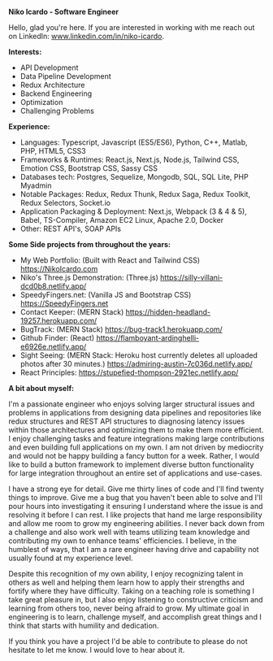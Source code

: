 **Niko Icardo - Software Engineer**

Hello, glad you're here. If you are interested in working with me reach out on LinkedIn: www.linkedin.com/in/niko-icardo. 

**Interests:**
- API Development
- Data Pipeline Development
- Redux Architecture
- Backend Engineering
- Optimization
- Challenging Problems
 
**Experience:**
- Languages: Typescript, Javascript (ES5/ES6), Python, C++, Matlab, PHP, HTML5, CSS3
- Frameworks & Runtimes: React.js, Next.js, Node.js, Tailwind CSS, Emotion CSS, Bootstrap CSS, Sassy CSS
- Databases tech: Postgres, Sequelize, Mongodb, SQL, SQL Lite, PHP Myadmin
- Notable Packages: Redux, Redux Thunk, Redux Saga, Redux Toolkit, Redux Selectors, Socket.io
- Application Packaging & Deployment: Next.js, Webpack (3 & 4 & 5), Babel, TS-Compiler, Amazon EC2 Linux, Apache 2.0, Docker
- Other: REST API's, SOAP APIs


**Some Side projects from throughout the years:**
- My Web Portfolio: (Built with React and Tailwind CSS) https://NikoIcardo.com 
- Niko's Three.js Demonstration: (Three.js)  https://silly-villani-dcd0b8.netlify.app/ 
- SpeedyFingers.net: (Vanilla JS and Bootstrap CSS) https://SpeedyFingers.net 
- Contact Keeper: (MERN Stack) https://hidden-headland-19257.herokuapp.com/
- BugTrack: (MERN Stack) https://bug-track1.herokuapp.com/
- Github Finder: (React) https://flamboyant-ardinghelli-e6926e.netlify.app/ 
- Sight Seeing: (MERN Stack: Heroku host currently deletes all uploaded photos after 30 minutes.) https://admiring-austin-7c036d.netlify.app/ 
- React Principles: https://stupefied-thompson-2921ec.netlify.app/ 

**A bit about myself:**

I'm a passionate engineer who enjoys solving larger structural issues and problems in applications from designing data pipelines and repositories like redux structures and REST API structures to diagnosing latency issues within those architectures and optimizing them to make them more efficient. I enjoy challenging tasks and feature integrations making large contributions and even building full applications on my own. I am not driven by mediocrity and would not be happy building a fancy button for a week. Rather, I would like to build a button framework to implement diverse button functionality for large integration throughout an entire set of applications and use-cases. 

I have a strong eye for detail. Give me thirty lines of code and I'll find twenty things to improve. Give me a bug that you haven't been able to solve and I'll pour hours into investigating it ensuring I understand where the issue is and resolving it before I can rest. I like projects that hand me large responsibility and allow me room to grow my engineering abilities. I never back down from a challenge and also work well with teams utilizing team knowledge and contributing my own to enhance teams' efficiencies. I believe, in the humblest of ways, that I am a rare engineer having drive and capability not usually found at my experience level.

Despite this recognition of my own ability, I enjoy recognizing talent in others as well and helping them learn how to apply their strengths and fortify where they have difficulty. Taking on a teaching role is something I take great pleasure in, but I also enjoy listening to constructive criticism and learning from others too, never being afraid to grow. My ultimate goal in engineering is to learn, challenge myself, and accomplish great things and I think that starts with humility and dedication.  

If you think you have a project I'd be able to contribute to please do not hesitate to let me know. I would love to hear about it.
